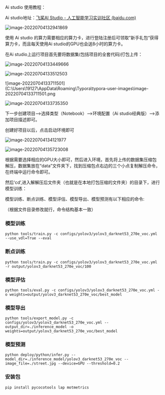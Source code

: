 
Ai studio 使用教程：

Ai studio地址：[飞桨AI Studio - 人工智能学习实训社区 (baidu.com)](https://aistudio.baidu.com/aistudio/index)

![image-20220704132941869](C:\Users\19127\AppData\Roaming\Typora\typora-user-images\image-20220704132941869.png)

使用 Ai studio 的算力需要相应的算力卡，进行登陆注册后可领取”新手礼包“获得算力卡，而且每天使用Ai studio的GPU也会送8小时的算力卡。

在Ai studio上运行项目首先要将数据集(包括项目的全套代码)打包上传：

![image-20220704133449666](C:\Users\19127\AppData\Roaming\Typora\typora-user-images\image-20220704133449666.png)

![image-20220704133512503](C:\Users\19127\AppData\Roaming\Typora\typora-user-images\image-20220704133512503.png)

![image-20220704133711501](C:\Users\19127\AppData\Roaming\Typora\typora-user-images\image-20220704133711501.png

![image-20220704133735350](C:\Users\19127\AppData\Roaming\Typora\typora-user-images\image-20220704133735350.png)

下一步创建项目-->选择类型（Notebook）-->环境配置（Ai studio经典版）-->添加项目描述即可。

创建好项目以后，点击启动环境即可

![image-20220704134121977](C:\Users\19127\AppData\Roaming\Typora\typora-user-images\image-20220704134121977.png)

![image-20220704135723008](C:\Users\19127\AppData\Roaming\Typora\typora-user-images\image-20220704135723008.png)

根据需要选择相应的GPU大小即可，然后进入环境，首先将上传的数据集压缩包解压，数据集放在“data”文件夹下，找到压缩包点右边的三个小点复制解压命令，在终端中运行命令即可。

然后‘cd’,进入解解压后文件夹（也就是在本地打包压缩的文件夹）的目录下，进行模型训练：

模型训练、断点训练、模型评估、模型导出、模型预测有以下相应的命令:

（根据文件目录修改就行，命令结构基本一致）

### 模型训练

```
python tools/train.py -c configs/yolov3/yolov3_darknet53_270e_voc.yml --use_vdl=True --eval
```

### 断点训练

```
python tools/train.py -c configs/yolov3/yolov3_darknet53_270e_voc.yml -r output/yolov3_darknet53_270e_voc/100
```

### 模型评估

```
python tools/eval.py -c configs/yolov3/yolov3_darknet53_270e_voc.yml -o weights=output/yolov3_darknet53_270e_voc/best_model
```

### 模型导出

```
python tools/export_model.py -c configs/yolov3/yolov3_darknet53_270e_voc.yml --output_dir=./inference_model -o weights=output/yolov3_darknet53_270e_voc/best_model
```

### 模型预测

```
python deploy/python/infer.py --model_dir=./inference_model/yolov3_darknet53_270e_voc --image_file=./street.jpg --device=GPU --threshold=0.2
```

### 安装包

```pip install pycocotools lap motmetrics```
